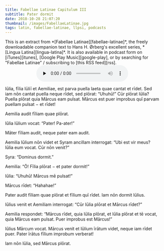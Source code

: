 ```yaml
---
title: Fabellae Latinae Capitulum III
subtitle: Pater dormit
date: 2018-10-28 21:07:20
thumbnail: /images/FabellaeLatinae.jpg
tags: latin, fabellae-latinae, llpsi, podcasts
---
```


<div class="sidenote">This is an extract from *[Fabellae
Latinae][fabellae-latinae]*, the freely downloadable companion text to Hans H.
Ørberg's excellent series, *[Lingua Latina][lingua-latina]*.  It is also
available in podcast form on [iTunes][itunes], [Google Play
Music][google-play], or by searching for "Fabellae Latinae" / subscribing to
[this RSS feed][rss].</div>

<center>
<audio controls preload="none">
  <source src="https://s3.amazonaws.com/fabellaelatinae/capitula/03-PaterDormit.mp3" type="audio/mpeg" />
</audio>
</center>

Iūlia, fīlia Iūliī et Aemiliae, est parva puella laeta quae cantat et rīdet.
Sed iam nōn cantat puella neque rīdet, sed plōrat: “Uhuhū!” Cūr plōrat Iūlia?
Puella plōrat quia Mārcus eam pulsat. Mārcus est puer improbus quī parvam
puellam pulsat − et rīdet!

Aemilia audit fīliam quae plōrat.

Iūlia Iūlium vocat: “Pater! Pa-ater!”

Māter fīliam audit, neque pater eam audit.

Aemilia Iūlium nōn videt et Syram ancillam interrogat: “Ubi est vir meus? Iūlia
eum vocat. Cūr nōn venit?”

Syra: “Dominus dormit.”

Aemilia: “Ō! Fīlia plōrat − et pater dormit!”

Iūlia: “Uhuhū! Mārcus mē pulsat!”

Mārcus rīdet: “Hahahae!”

Pater audit fīliam quae plōrat et fīlium quī rīdet. Iam nōn dormit Iūlius.

Iūlius venit et Aemiliam interrogat: “Cūr Iūlia plōrat et Mārcus rīdet?”

Aemilia respondet: “Mārcus rīdet, quia Iūlia plōrat, et Iūlia plōrat et tē
vocat, quia Mārcus eam pulsat. Puer improbus est Mārcus!”

Iūlius Mārcum vocat. Mārcus venit et Iūlium īrātum videt, neque iam rīdet puer.
Pater īrātus fīlium improbum verberat!

Iam nōn Iūlia, sed Mārcus plōrat.

[fabellae-latinae]: https://www.hackettpublishing.com/pdfs/FabellaeLatinae_2016_HansOrberg.pdf
[lingua-latina]: https://www.hackettpublishing.com/lingua-latina-per-se-illustrata-series
[itunes]: https://itunes.apple.com/us/podcast/fabellae-latinae/id1439859681
[google-play]: https://play.google.com/music/m/Iejungfyafunuhg4ehuhrfjerdq?t=Fabellae_Latinae
[rss]: https://s3.amazonaws.com/fabellaelatinae/feed.rss
